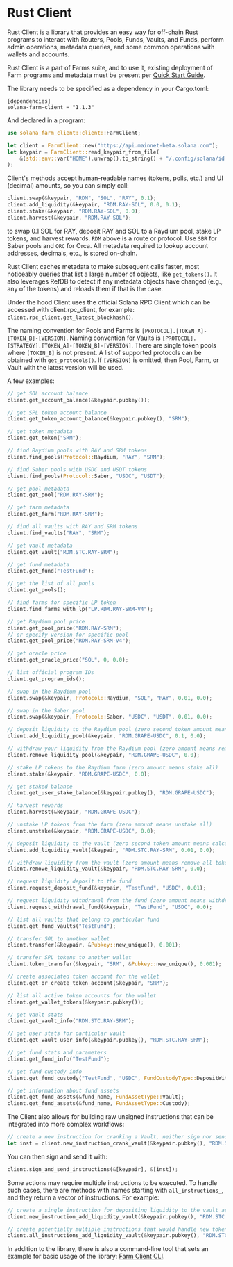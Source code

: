 # Rust Client

Rust Client is a library that provides an easy way for off-chain Rust programs to interact with Routers, Pools, Funds, Vaults, and Funds, perform admin operations, metadata queries, and some common operations with wallets and accounts.

Rust Client is a part of Farms suite, and to use it, existing deployment of Farm programs and metadata must be present per [Quick Start Guide](https://github.com/solana-labs/farms/blob/master/docs/quick_start.md).

The library needs to be specified as a dependency in your Cargo.toml:

```
[dependencies]
solana-farm-client = "1.1.3"
```

And declared in a program:

```rust
use solana_farm_client::client::FarmClient;

let client = FarmClient::new("https://api.mainnet-beta.solana.com");
let keypair = FarmClient::read_keypair_from_file(
    &(std::env::var("HOME").unwrap().to_string() + "/.config/solana/id.json"),
);
```

Client's methods accept human-readable names (tokens, polls, etc.) and UI (decimal) amounts, so you can simply call:

```rust
client.swap(&keypair, "RDM", "SOL", "RAY", 0.1);
client.add_liquidity(&keypair, "RDM.RAY-SOL", 0.0, 0.1);
client.stake(&keypair, "RDM.RAY-SOL", 0.0);
client.harvest(&keypair, "RDM.RAY-SOL");
```

to swap 0.1 SOL for RAY, deposit RAY and SOL to a Raydium pool, stake LP tokens, and harvest rewards. `RDM` above is a route or protocol. Use `SBR` for Saber pools and `ORC` for Orca. All metadata required to lookup account addresses, decimals, etc., is stored on-chain.

Rust Client caches metadata to make subsequent calls faster, most noticeably queries that list a large number of objects, like `get_tokens()`. It also leverages RefDB to detect if any metadata objects have changed (e.g., any of the tokens) and reloads them if that is the case.

Under the hood Client uses the official Solana RPC Client which can be accessed with
client.rpc_client, for example: `client.rpc_client.get_latest_blockhash()`.

The naming convention for Pools and Farms is `[PROTOCOL].[TOKEN_A]-[TOKEN_B]-[VERSION]`.
Naming convention for Vaults is `[PROTOCOL].[STRATEGY].[TOKEN_A]-[TOKEN_B]-[VERSION]`.
There are single token pools where `[TOKEN_B]` is not present.
A list of supported protocols can be obtained with `get_protocols()`.
If `[VERSION]` is omitted, then Pool, Farm, or Vault with the latest version will be used.

A few examples:

```rust
// get SOL account balance
client.get_account_balance(&keypair.pubkey());

// get SPL token account balance
client.get_token_account_balance(&keypair.pubkey(), "SRM");

// get token metadata
client.get_token("SRM");

// find Raydium pools with RAY and SRM tokens
client.find_pools(Protocol::Raydium, "RAY", "SRM");

// find Saber pools with USDC and USDT tokens
client.find_pools(Protocol::Saber, "USDC", "USDT");

// get pool metadata
client.get_pool("RDM.RAY-SRM");

// get farm metadata
client.get_farm("RDM.RAY-SRM");

// find all vaults with RAY and SRM tokens
client.find_vaults("RAY", "SRM");

// get vault metadata
client.get_vault("RDM.STC.RAY-SRM");

// get fund metadata
client.get_fund("TestFund");

// get the list of all pools
client.get_pools();

// find farms for specific LP token
client.find_farms_with_lp("LP.RDM.RAY-SRM-V4");

// get Raydium pool price
client.get_pool_price("RDM.RAY-SRM");
// or specify version for specific pool
client.get_pool_price("RDM.RAY-SRM-V4");

// get oracle price
client.get_oracle_price("SOL", 0, 0.0);

// list official program IDs
client.get_program_ids();

// swap in the Raydium pool
client.swap(&keypair, Protocol::Raydium, "SOL", "RAY", 0.01, 0.0);

// swap in the Saber pool
client.swap(&keypair, Protocol::Saber, "USDC", "USDT", 0.01, 0.0);

// deposit liquidity to the Raydium pool (zero second token amount means calculate it automatically)
client.add_liquidity_pool(&keypair, "RDM.GRAPE-USDC", 0.1, 0.0);

// withdraw your liquidity from the Raydium pool (zero amount means remove all tokens)
client.remove_liquidity_pool(&keypair, "RDM.GRAPE-USDC", 0.0);

// stake LP tokens to the Raydium farm (zero amount means stake all)
client.stake(&keypair, "RDM.GRAPE-USDC", 0.0);

// get staked balance
client.get_user_stake_balance(&keypair.pubkey(), "RDM.GRAPE-USDC");

// harvest rewards
client.harvest(&keypair, "RDM.GRAPE-USDC");

// unstake LP tokens from the farm (zero amount means unstake all)
client.unstake(&keypair, "RDM.GRAPE-USDC", 0.0);

// deposit liquidity to the vault (zero second token amount means calculate it automatically)
client.add_liquidity_vault(&keypair, "RDM.STC.RAY-SRM", 0.01, 0.0);

// withdraw liquidity from the vault (zero amount means remove all tokens)
client.remove_liquidity_vault(&keypair, "RDM.STC.RAY-SRM", 0.0);

// request liquidity deposit to the fund
client.request_deposit_fund(&keypair, "TestFund", "USDC", 0.01);

// request liquidity withdrawal from the fund (zero amount means withdraw everything)
client.request_withdrawal_fund(&keypair, "TestFund", "USDC", 0.0);

// list all vaults that belong to particular fund
client.get_fund_vaults("TestFund");

// transfer SOL to another wallet
client.transfer(&keypair, &Pubkey::new_unique(), 0.001);

// transfer SPL tokens to another wallet
client.token_transfer(&keypair, "SRM", &Pubkey::new_unique(), 0.001);

// create associated token account for the wallet
client.get_or_create_token_account(&keypair, "SRM");

// list all active token accounts for the wallet
client.get_wallet_tokens(&keypair.pubkey());

// get vault stats
client.get_vault_info("RDM.STC.RAY-SRM");

// get user stats for particular vault
client.get_vault_user_info(&keypair.pubkey(), "RDM.STC.RAY-SRM");

// get fund stats and parameters
client.get_fund_info("TestFund");

// get fund custody info
client.get_fund_custody("TestFund", "USDC", FundCustodyType::DepositWithdraw);

// get information about fund assets
client.get_fund_assets(&fund_name, FundAssetType::Vault);
client.get_fund_assets(&fund_name, FundAssetType::Custody);
```

The Client also allows for building raw unsigned instructions that can be integrated into more complex workflows:

```rust
// create a new instruction for cranking a Vault, neither sign nor send it
let inst = client.new_instruction_crank_vault(&keypair.pubkey(), "RDM.STC.RAY-SRM");
```

You can then sign and send it with:

```rust
client.sign_and_send_instructions(&[keypair], &[inst]);
```

Some actions may require multiple instructions to be executed. To handle such cases, there are methods with names starting with `all_instructions_`, and they return a vector of instructions. For example:

```rust
// create a single instruction for depositing liquidity to the vault assuming all prerequisites are met
client.new_instruction_add_liquidity_vault(&keypair.pubkey(), "RDM.STC.RAY-SRM", 0.1, 0.0);

// create potentially multiple instructions that would handle new token accounts creation, user initialization, token wrap/unwrap, etc.
client.all_instructions_add_liquidity_vault(&keypair.pubkey(), "RDM.STC.RAY-SRM", 0.1, 0.0);
```

In addition to the library, there is also a command-line tool that sets an example for basic usage of the library: [Farm Client CLI](https://github.com/solana-labs/farms/blob/master/docs/farm_client_cli.md).
